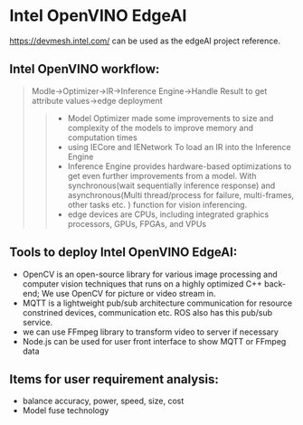 # Intel OpenVINO EdgeAI 
https://devmesh.intel.com/ can be used as the edgeAI project reference.  

## Intel OpenVINO workflow:
> Modle->Optimizer->IR->Inference Engine->Handle Result to get attribute values->edge deployment  
>> * Model Optimizer made some improvements to size and complexity of the models to improve memory and computation times  
>> * using IECore and IENetwork To load an IR into the Inference Engine   
>> * Inference Engine provides hardware-based optimizations to get even further improvements from a model. With synchronous(wait sequentially inference response) and asynchronous(Multi thread/process for failure, multi-frames, other tasks etc. ) function for vision inferencing.   
>> * edge devices are CPUs, including integrated graphics processors, GPUs, FPGAs, and VPUs 

## Tools to deploy Intel OpenVINO EdgeAI: 
* OpenCV is an open-source library for various image processing and computer vision techniques that runs on a highly optimized C++ back-end; We use OpenCV for picture or video stream in. 
* MQTT is a lightweight pub/sub architecture communication for resource constrined devices, communication etc. ROS also has this pub/sub service. 
* we can use  FFmpeg library to transform video to server if necessary 
* Node.js can be used for user front interface to show MQTT or FFmpeg data 

## Items for user requirement analysis: 
* balance accuracy, power, speed, size, cost 
* Model fuse technology
